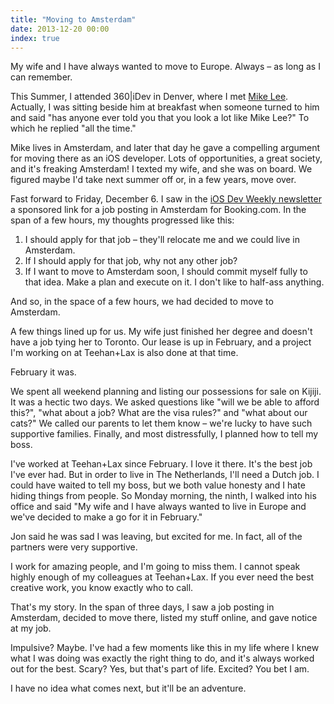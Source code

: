 ```yaml
---
title: "Moving to Amsterdam"
date: 2013-12-20 00:00
index: true
---
```


My wife and I have always wanted to move to Europe. Always – as long as I can remember.

This Summer, I attended 360|iDev in Denver, where I met [Mike Lee](https://twitter.com/bmf). Actually, I was sitting beside him at breakfast when someone turned to him and said "has anyone ever told you that you look a lot like Mike Lee?" To which he replied "all the time."

Mike lives in Amsterdam, and later that day he gave a compelling argument for moving there as an iOS developer. Lots of opportunities, a great society, and it's freaking Amsterdam! I texted my wife, and she was on board. We figured maybe I'd take next summer off or, in a few years, move over.

Fast forward to Friday, December 6. I saw in the [iOS Dev Weekly newsletter](http://iosdevweekly.com) a sponsored link for a job posting in Amsterdam for Booking.com. In the span of a few hours, my thoughts progressed like this:

1. I should apply for that job – they'll relocate me and we could live in Amsterdam. 
2. If I should apply for that job, why not any other job? 
3. If I want to move to Amsterdam soon, I should commit myself fully to that idea. Make a plan and execute on it. I don't like to half-ass anything. 

And so, in the space of a few hours, we had decided to move to Amsterdam.

A few things lined up for us. My wife just finished her degree and doesn't have a job tying her to Toronto. Our lease is up in February, and a project I'm working on at Teehan+Lax is also done at that time.

February it was.

We spent all weekend planning and listing our possessions for sale on Kijiji. It was a hectic two days. We asked questions like "will we be able to afford this?", "what about a job? What are the visa rules?" and "what about our cats?" We called our parents to let them know – we're lucky to have such supportive families. Finally, and most distressfully, I planned how to tell my boss.

I've worked at Teehan+Lax since February. I love it there. It's the best job I've ever had. But in order to live in The Netherlands, I'll need a Dutch job. I could have waited to tell my boss, but we both value honesty and I hate hiding things from people. So Monday morning, the ninth, I walked into his office and said "My wife and I have always wanted to live in Europe and we've decided to make a go for it in February."

Jon said he was sad I was leaving, but excited for me. In fact, all of the partners were very supportive.

I work for amazing people, and I'm going to miss them. I cannot speak highly enough of my colleagues at Teehan+Lax. If you ever need the best creative work, you know exactly who to call.

That's my story. In the span of three days, I saw a job posting in Amsterdam, decided to move there, listed my stuff online, and gave notice at my job.

Impulsive? Maybe. I've had a few moments like this in my life where I knew what I was doing was exactly the right thing to do, and it's always worked out for the best. Scary? Yes, but that's part of life. Excited? You bet I am.

I have no idea what comes next, but it'll be an adventure.

<!-- more -->
